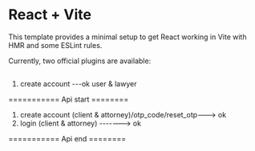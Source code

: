 # React + Vite

This template provides a minimal setup to get React working in Vite with HMR and some ESLint rules.

Currently, two official plugins are available:

##
1. create account ---ok user & lawyer

=========== Api start ========
1. create account (client & attorney)/otp_code/reset_otp---> ok
2. login (client & attorney) -------> ok

=========== Api end ========